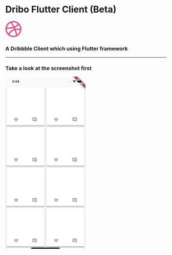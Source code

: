 # Dribo Flutter Client (Beta)
<img src = "/resources/logo.png" width = "10%" />

### A Dribbble Client which using Flutter framework
----
### Take a look at the screenshot first
<img src = "/resources/screenshot.png" width = "250px" align = "center" />
